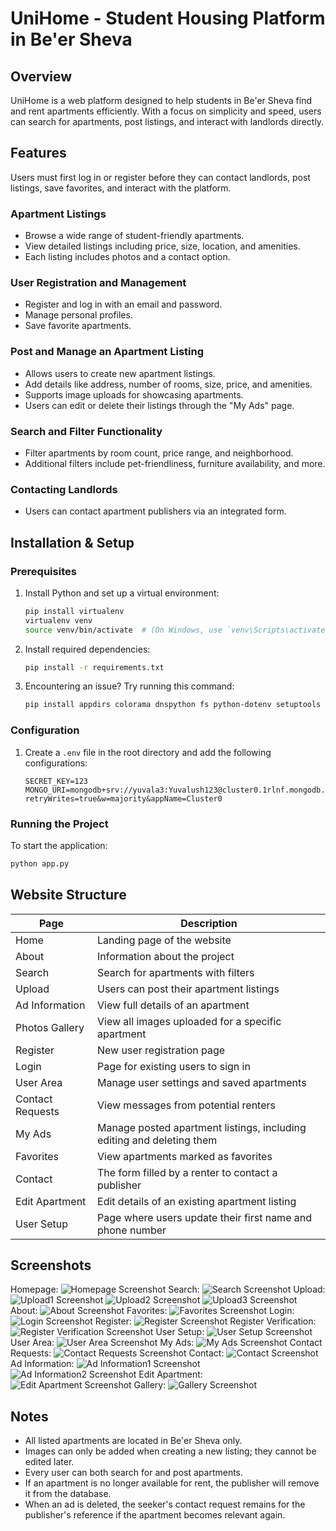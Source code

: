 # UniHome - Student Housing Platform in Be'er Sheva

## Overview
UniHome is a web platform designed to help students in Be'er Sheva find and rent apartments efficiently. With a focus on simplicity and speed, users can search for apartments, post listings, and interact with landlords directly.

## Features
Users must first log in or register before they can contact landlords, post listings, save favorites, and interact with the platform.
### Apartment Listings
- Browse a wide range of student-friendly apartments.
- View detailed listings including price, size, location, and amenities.
- Each listing includes photos and a contact option.

### User Registration and Management
- Register and log in with an email and password.
- Manage personal profiles.
- Save favorite apartments.

### Post and Manage an Apartment Listing
- Allows users to create new apartment listings.
- Add details like address, number of rooms, size, price, and amenities.
- Supports image uploads for showcasing apartments.
- Users can edit or delete their listings through the "My Ads" page.

### Search and Filter Functionality
- Filter apartments by room count, price range, and neighborhood.
- Additional filters include pet-friendliness, furniture availability, and more.

### Contacting Landlords
- Users can contact apartment publishers via an integrated form.

## Installation & Setup

### Prerequisites
1. Install Python and set up a virtual environment:
   ```sh
   pip install virtualenv
   virtualenv venv
   source venv/bin/activate  # (On Windows, use `venv\Scripts\activate`)
   ```
2. Install required dependencies:
   ```sh
   pip install -r requirements.txt
   ```
3. Encountering an issue? Try running this command:
   ```sh
   pip install appdirs colorama dnspython fs python-dotenv setuptools six
   ```
   
### Configuration
1. Create a `.env` file in the root directory and add the following configurations:
   ```env
   SECRET_KEY=123
   MONGO_URI=mongodb+srv://yuvala3:Yuvalush123@cluster0.1rlnf.mongodb.net/UniHome?retryWrites=true&w=majority&appName=Cluster0
   ```

### Running the Project
To start the application:
```sh
python app.py
```

## Website Structure

| Page | Description |
|-------|------------|
| Home | Landing page of the website |
| About | Information about the project |
| Search | Search for apartments with filters |
| Upload | Users can post their apartment listings |
| Ad Information | View full details of an apartment |
| Photos Gallery | View all images uploaded for a specific apartment |
| Register | New user registration page |
| Login | Page for existing users to sign in |
| User Area | Manage user settings and saved apartments |
| Contact Requests | View messages from potential renters |
| My Ads | Manage posted apartment listings, including editing and deleting them |
| Favorites | View apartments marked as favorites |
| Contact | The form filled by a renter to contact a publisher |
| Edit Apartment | Edit details of an existing apartment listing |
| User Setup | Page where users update their first name and phone number |

## Screenshots
Homepage:
![Homepage Screenshot](screenshots/Homepage.jpg)
Search:
![Search Screenshot](screenshots/search.png)
Upload:
![Upload1 Screenshot](screenshots/upload1.png)
![Upload2 Screenshot](screenshots/upload2.png)
![Upload3 Screenshot](screenshots/upload3.png)
About:
![About Screenshot](screenshots/about.png)
Favorites:
![Favorites Screenshot](screenshots/favorites.png)
Login:
![Login Screenshot](screenshots/login.jpg)
Register:
![Register Screenshot](screenshots/register.jpg)
Register Verification:
![Register Verification Screenshot](screenshots/register_verif.jpg)
User Setup:
![User Setup Screenshot](screenshots/user_setup.png)
User Area:
![User Area Screenshot](screenshots/user_area.png)
My Ads:
![My Ads Screenshot](screenshots/my_ads.png)
Contact Requests:
![Contact Requests Screenshot](screenshots/contact_requests.png)
Contact:
![Contact Screenshot](screenshots/contact.jpg)
Ad Information:
![Ad Information1 Screenshot](screenshots/ad_info1.png)
![Ad Information2 Screenshot](screenshots/ad_info2.png)
Edit Apartment:
![Edit Apartment Screenshot](screenshots/edit_apartment.png)
Gallery:
![Gallery Screenshot](screenshots/gallery.jpg)
## Notes
- All listed apartments are located in Be'er Sheva only.
- Images can only be added when creating a new listing; they cannot be edited later.
- Every user can both search for and post apartments.
- If an apartment is no longer available for rent, the publisher will remove it from the database.
- When an ad is deleted, the seeker's contact request remains for the publisher's reference if the apartment becomes relevant again.

